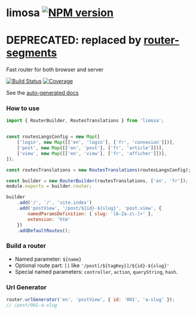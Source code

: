 # limosa [![NPM version][npm-image]][npm-url]

# DEPRECATED: replaced by [router-segments](https://www.npmjs.com/package/router-segments)

Fast router for both browser and server

[![Build Status][build-status-image]][build-status-url] [![Coverage][coverage-image]][coverage-url]

See the [auto-generated docs](http://christophehurpeau.github.io/limosa/docs/)

### How to use


```js
import { RouterBuilder, RoutesTranslations } from 'limosa';


const routesLangsConfig = new Map([
    ['login', new Map([['en', 'login'], ['fr', 'connexion']])],
    ['post', new Map([['en', 'post'], ['fr', 'article']])],
    ['view', new Map([['en', 'view'], ['fr', 'afficher']])],
]);

const routesTranslations = new RoutesTranslations(routesLangsConfig);

const builder = new RouterBuilder(routesTranslations, ['en', 'fr']);
module.exports = builder.router;

builder
    .add('/', '/', 'site.index')
    .add('postView', '/post/${id}-${slug}', 'post.view', {
        namedParamsDefinition: { slug: '[A-Za-z\-]+' },
        extension: 'htm'
    })
    .addDefaultRoutes();

```

### Build a router

- Named parameter: `${name}`
- Optional route part: `[]` like `'/post[/${tagKey}]/${id}-${slug}'`
- Special named parameters: `controller`, `action`, `queryString`, `hash`.

### Url Generator

```js
router.urlGenerator('en', 'postView', { id: '001', 'a-slug' });
// /post/001-a-slug

```


[npm-image]: https://img.shields.io/npm/v/limosa.svg?style=flat-square
[npm-url]: https://npmjs.org/package/limosa
[build-status-image]: https://img.shields.io/circleci/project/christophehurpeau/limosa/master.svg?style=flat-square
[build-status-url]: https://circleci.com/gh/christophehurpeau/limosa
[coverage-image]: https://img.shields.io/coveralls/christophehurpeau/limosa/master.svg?style=flat-square
[coverage-url]: http://christophehurpeau.github.io/limosa/coverage/lcov-report/
